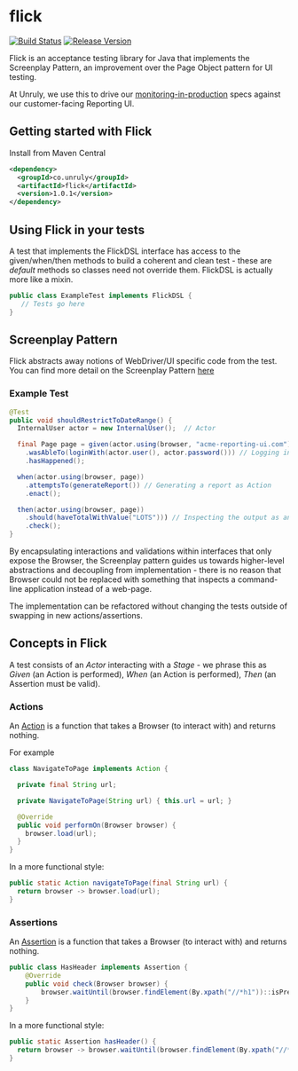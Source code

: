 # flick

[![Build Status](https://travis-ci.org/unruly/flick.svg?branch=master)](https://travis-ci.org/unruly/flick)
[![Release Version](https://img.shields.io/maven-central/v/co.unruly/flick.svg)](https://search.maven.org/#search%7Cgav%7C1%7Cg%3A%22co.unruly%22%20AND%20a%3A%22flick%22)

Flick is an acceptance testing library for Java that implements the Screenplay Pattern, an improvement over the Page Object pattern for UI testing.

At Unruly, we use this to drive our [monitoring-in-production](https://vimeo.com/channels/pipelineconf/123629954) specs against our customer-facing Reporting UI.

## Getting started with Flick

Install from Maven Central

```xml
<dependency>
  <groupId>co.unruly</groupId>
  <artifactId>flick</artifactId>
  <version>1.0.1</version>
</dependency>
```

## Using Flick in your tests

A test that implements the FlickDSL interface has access to the given/when/then methods to build a coherent and clean test - these are _default_ methods so classes need not override them. FlickDSL is actually more like a mixin.

```java
public class ExampleTest implements FlickDSL {
   // Tests go here
}
```

## Screenplay Pattern

Flick abstracts away notions of WebDriver/UI specific code from the test. You can find more detail on the Screenplay Pattern [here](https://ideas.riverglide.com/page-objects-refactored-12ec3541990)

### Example Test

```java
@Test
public void shouldRestrictToDateRange() {
  InternalUser actor = new InternalUser();  // Actor

  final Page page = given(actor.using(browser, "acme-reporting-ui.com"))
    .wasAbleTo(loginWith(actor.user(), actor.password())) // Logging in as an Action
    .hasHappened();

  when(actor.using(browser, page))
    .attemptsTo(generateReport()) // Generating a report as Action
    .enact();

  then(actor.using(browser, page))
    .should(haveTotalWithValue("LOTS"))) // Inspecting the output as an Assertion
    .check();
}
```

By encapsulating interactions and validations within interfaces that only expose the Browser, the Screenplay pattern guides us towards higher-level abstractions and decoupling from implementation - there is no reason that Browser could not be replaced with something that inspects a command-line application instead of a web-page.

The implementation can be refactored without changing the tests outside of swapping in new actions/assertions.

## Concepts in Flick

A test consists of an *Actor* interacting with a *Stage* - we phrase this as *Given* (an Action is performed), *When* (an Action is performed), *Then* (an Assertion must be valid).

### Actions

An [Action](./src/main/java/co/unruly/flick/dsl/Action.java) is a function that takes a Browser (to interact with) and returns nothing.

For example
```java
class NavigateToPage implements Action {

  private final String url;

  private NavigateToPage(String url) { this.url = url; }

  @Override
  public void performOn(Browser browser) {
    browser.load(url);
  }
}
```

In a more functional style:

```java
public static Action navigateToPage(final String url) {
  return browser -> browser.load(url);
}
```

### Assertions

An [Assertion](./src/main/java/co/unruly/flick/dsl/Assertion.java) is a function that takes a Browser (to interact with) and returns nothing.

```java
public class HasHeader implements Assertion {
    @Override
    public void check(Browser browser) {
        browser.waitUntil(browser.findElement(By.xpath("//*h1"))::isPresent);
    }
}
```

In a more functional style:

```java
public static Assertion hasHeader() {
  return browser -> browser.waitUntil(browser.findElement(By.xpath("//*h1"))::isPresent);
}
```
